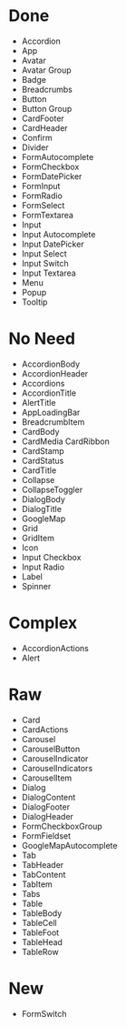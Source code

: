 # Done

- Accordion
- App
- Avatar
- Avatar Group
- Badge
- Breadcrumbs
- Button
- Button Group
- CardFooter
- CardHeader
- Confirm
- Divider
- FormAutocomplete
- FormCheckbox
- FormDatePicker
- FormInput
- FormRadio
- FormSelect
- FormTextarea
- Input
- Input Autocomplete
- Input DatePicker
- Input Select
- Input Switch
- Input Textarea
- Menu
- Popup
- Tooltip

# No Need

- AccordionBody
- AccordionHeader
- Accordions
- AccordionTitle
- AlertTitle
- AppLoadingBar
- BreadcrumbItem
- CardBody
- CardMedia
  CardRibbon
- CardStamp
- CardStatus
- CardTitle
- Collapse
- CollapseToggler
- DialogBody
- DialogTitle
- GoogleMap
- Grid
- GridItem
- Icon
- Input Checkbox
- Input Radio
- Label
- Spinner

# Complex

- AccordionActions
- Alert

# Raw

- Card
- CardActions
- Carousel
- CarouselButton
- CarouselIndicator
- CarouselIndicators
- CarouselItem
- Dialog
- DialogContent
- DialogFooter
- DialogHeader
- FormCheckboxGroup
- FormFieldset
- GoogleMapAutocomplete
- Tab
- TabHeader
- TabContent
- TabItem
- Tabs
- Table
- TableBody
- TableCell
- TableFoot
- TableHead
- TableRow

# New

- FormSwitch
